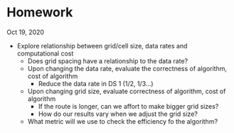 # Homework
Oct 19, 2020

- Explore relationship between grid/cell size, data rates and computational cost
    - Does grid spacing have a relationship to the data rate?
    - Upon changing the data rate, evaluate the correctness of algorithm, cost of algorithm
        - Reduce the data rate in DS 1 (1/2, 1/3...)
    - Upon changing grid size, evaluate correctness of algorithm, cost of algorithm
        - If the route is longer, can we affort to make bigger grid sizes?
        - How do our results vary when we adjust the grid size?
    - What metric will we use to check the efficiency fo the algorithm?
    
